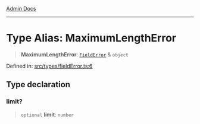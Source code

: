 [Admin Docs](/)

***

# Type Alias: MaximumLengthError

> **MaximumLengthError**: [`FieldError`](FieldError.md) & `object`

Defined in: [src/types/fieldError.ts:6](https://github.com/PalisadoesFoundation/talawa-admin/blob/main/src/types/fieldError.ts#L6)

## Type declaration

### limit?

> `optional` **limit**: `number`
